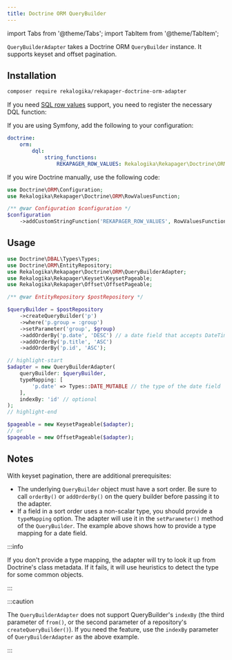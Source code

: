 ```yaml
---
title: Doctrine ORM QueryBuilder
---
```


import Tabs from '@theme/Tabs';
import TabItem from '@theme/TabItem';

`QueryBuilderAdapter` takes a Doctrine ORM `QueryBuilder` instance. It supports
keyset and offset pagination.

## Installation

```bash
composer require rekalogika/rekapager-doctrine-orm-adapter
```

If you need [SQL row values](../10-seek-method.md) support, you need to register
the necessary DQL function:

<Tabs>

<TabItem value="Symfony">

If you are using Symfony, add the following to your configuration:

```yaml title="config/packages/doctrine.yaml"
doctrine:
    orm:
        dql:
            string_functions:
                REKAPAGER_ROW_VALUES: Rekalogika\Rekapager\Doctrine\ORM\RowValuesFunction
```

</TabItem>

<TabItem value="Manual Wiring">

If you wire Doctrine manually, use the following code:

```php
use Doctrine\ORM\Configuration;
use Rekalogika\Rekapager\Doctrine\ORM\RowValuesFunction;

/** @var Configuration $configuration */
$configuration
    ->addCustomStringFunction('REKAPAGER_ROW_VALUES', RowValuesFunction::class);
```

</TabItem>

</Tabs>


## Usage

```php
use Doctrine\DBAL\Types\Types;
use Doctrine\ORM\EntityRepository;
use Rekalogika\Rekapager\Doctrine\ORM\QueryBuilderAdapter;
use Rekalogika\Rekapager\Keyset\KeysetPageable;
use Rekalogika\Rekapager\Offset\OffsetPageable;

/** @var EntityRepository $postRepository */

$queryBuilder = $postRepository
    ->createQueryBuilder('p')
    ->where('p.group = :group')
    ->setParameter('group', $group)
    ->addOrderBy('p.date', 'DESC') // a date field that accepts DateTime
    ->addOrderBy('p.title', 'ASC')
    ->addOrderBy('p.id', 'ASC');

// highlight-start
$adapter = new QueryBuilderAdapter(
    queryBuilder: $queryBuilder,
    typeMapping: [
        'p.date' => Types::DATE_MUTABLE // the type of the date field
    ],
    indexBy: 'id' // optional
);
// highlight-end

$pageable = new KeysetPageable($adapter);
// or
$pageable = new OffsetPageable($adapter);
```

## Notes

With keyset pagination, there are additional prerequisites:

* The underlying `QueryBuilder` object must have a sort order. Be sure to call
  `orderBy()` or `addOrderBy()` on the query builder before passing it to the
  adapter.
* If a field in a sort order uses a non-scalar type, you should provide a
  `typeMapping` option. The adapter will use it in the `setParameter()` method
  of the `QueryBuilder`. The example above shows how to provide a type mapping
  for a date field.

:::info

If you don't provide a type mapping, the adapter will try to look it up from
Doctrine's class metadata. If it fails, it will use heuristics to detect the
type for some common objects.

:::

:::caution

The `QueryBuilderAdapter` does not support QueryBuilder's `indexBy` (the third
parameter of `from()`, or the second parameter of a repository's
`createQueryBuilder()`). If you need the feature, use the `indexBy` parameter of
`QueryBuilderAdapter` as the above example.

:::